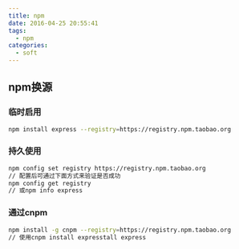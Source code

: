 ```yaml
---
title: npm
date: 2016-04-25 20:55:41
tags:
  - npm
categories:
  - soft
---
```

## npm换源
### 临时启用
```bash
npm install express --registry=https://registry.npm.taobao.org
```

### 持久使用

```bash
npm config set registry https://registry.npm.taobao.org
// 配置后可通过下面方式来验证是否成功
npm config get registry
// 或npm info express
```

### 通过cnpm
```bash
npm install -g cnpm --registry=https://registry.npm.taobao.org
// 使用cnpm install expresstall express
```